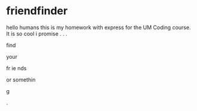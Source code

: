 # friendfinder
hello humans this is my homework with express for the UM Coding course. It is so cool i promise . . .

find

 your

 fr   ie  nds

 or somethin

 g
 
 .